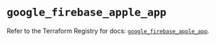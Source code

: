 # `google_firebase_apple_app`

Refer to the Terraform Registry for docs: [`google_firebase_apple_app`](https://registry.terraform.io/providers/hashicorp/google-beta/6.24.0/docs/resources/google_firebase_apple_app).
